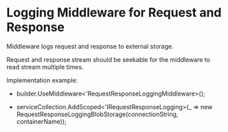 # Logging Middleware for Request and Response

Middleware logs request and response to external storage.

Request and response stream should be seekable for the middleware to read stream multiple times.

Implementation example:

+ builder.UseMiddleware<'RequestResponseLoggingMiddleware>();

+ serviceCollection.AddScoped<'IRequestResponseLogging>(_ => new RequestResponseLoggingBlobStorage(connectionString, containerName));
